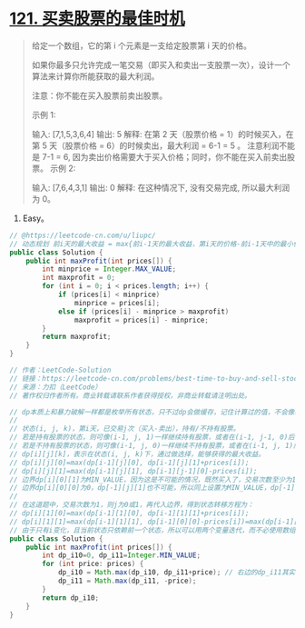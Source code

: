 # [121. 买卖股票的最佳时机](https://leetcode-cn.com/problems/best-time-to-buy-and-sell-stock/)

> 给定一个数组，它的第 i 个元素是一支给定股票第 i 天的价格。
>
> 如果你最多只允许完成一笔交易（即买入和卖出一支股票一次），设计一个算法来计算你所能获取的最大利润。
>
> 注意：你不能在买入股票前卖出股票。
>
>  
>
> 示例 1:
>
> 输入: [7,1,5,3,6,4]
> 输出: 5
> 解释: 在第 2 天（股票价格 = 1）的时候买入，在第 5 天（股票价格 = 6）的时候卖出，最大利润 = 6-1 = 5 。
>      注意利润不能是 7-1 = 6, 因为卖出价格需要大于买入价格；同时，你不能在买入前卖出股票。
> 示例 2:
>
> 输入: [7,6,4,3,1]
> 输出: 0
> 解释: 在这种情况下, 没有交易完成, 所以最大利润为 0。
>

1. Easy。

```java
// @https://leetcode-cn.com/u/liupc/
// 动态规划 前i天的最大收益 = max{前i-1天的最大收益，第i天的价格-前i-1天中的最小价格}
public class Solution {
    public int maxProfit(int prices[]) {
        int minprice = Integer.MAX_VALUE;
        int maxprofit = 0;
        for (int i = 0; i < prices.length; i++) {
            if (prices[i] < minprice)
                minprice = prices[i];
            else if (prices[i] - minprice > maxprofit)
                maxprofit = prices[i] - minprice;
        }
        return maxprofit;
    }
}

// 作者：LeetCode-Solution
// 链接：https://leetcode-cn.com/problems/best-time-to-buy-and-sell-stock/solution/121-mai-mai-gu-piao-de-zui-jia-shi-ji-by-leetcode-/
// 来源：力扣（LeetCode）
// 著作权归作者所有。商业转载请联系作者获得授权，非商业转载请注明出处。
```

```java
// dp本质上和暴力破解一样都是枚举所有状态，只不过dp会做缓存，记住计算过的值，不会像暴力破解一样重复计算子问题，从而提高效率。
//
// 状态(i, j, k)，第i天，已交易j次（买入-卖出），持有/不持有股票。
// 若是持有股票的状态，则可像(i-1, j, 1)一样继续持有股票，或者在(i-1, j-1, 0)后在第i天买入股票。（买入了股票，所以交易次数加一，j-1加一得到j）
// 若是不持有股票的状态，则可像(i-1, j, 0)一样继续不持有股票，或者在(i-1, j, 1)后在第i天卖出股票。
// dp[i][j][k]，表示在状态(i, j, k)下，通过做选择，能够获得的最大收益。
// dp[i][j][0]=max(dp[i-1][j][0], dp[i-1][j][1]+prices[i]);
// dp[i][j][1]=max(dp[i-1][j][1], dp[i-1][j-1][0]-prices[i]);
// 边界dp[i][0][1]为MIN_VALUE，因为这是不可能的情况，既然买入了，交易次数至少为1，设置为这个值，确保这种情况不会被max选中。
// 边界dp[i][0][0]为0，dp[-1][j][1]也不可能，所以同上设置为MIN_VALUE，dp[-1][0][0]收益为0。
// 
// 在这道题中，交易次数为1，则j为0或1，再代入边界，得到状态转移方程为：
// dp[i][1][0]=max(dp[i-1][1][0], dp[i-1][1][1]+prices[i]);
// dp[i][1][1]=max(dp[i-1][1][1], dp[i-1][0][0]-prices[i])=max(dp[i-1][1][1], -prices[i]);
// 由于只有i变化，且当前状态只依赖前一个状态，所以可以用两个变量迭代，而不必使用数组。
public class Solution {
    public int maxProfit(int prices[]) {
        int dp_i10=0, dp_i11=Integer.MIN_VALUE;
        for (int price: prices) {
            dp_i10 = Math.max(dp_i10, dp_i11+price); // 右边的dp_i11其实是dp[i-1][1][1]。
            dp_i11 = Math.max(dp_i11, -price);
        }
        return dp_i10;
    }
}
```




